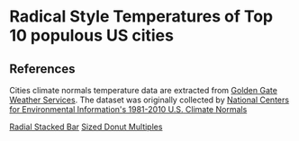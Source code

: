 # Radical Style Temperatures of Top 10 populous US cities

## References

Cities climate normals temperature data are extracted from [Golden Gate Weather Services](http://ggweather.com/normals/). The dataset was originally collected by [National Centers for Environmental Information's 1981-2010 U.S. Climate Normals](https://www.ncdc.noaa.gov/data-access/land-based-station-data/land-based-datasets/climate-normals/1981-2010-normals-data)

[Radial Stacked Bar](https://bl.ocks.org/mbostock/6fead6d1378d6df5ae77bb6a719afcb2)
[Sized Donut Multiples](https://bl.ocks.org/mbostock/4c5fad723c87d2fd8273)
